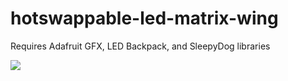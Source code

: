 # hotswappable-led-matrix-wing

Requires Adafruit GFX, LED Backpack, and SleepyDog libraries

![](matrices.gif)

